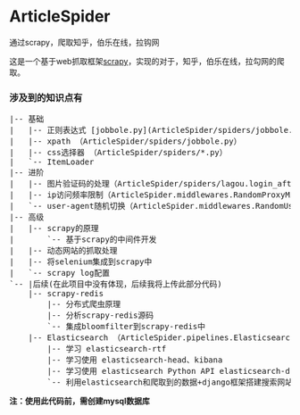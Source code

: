 # ArticleSpider
通过scrapy，爬取知乎，伯乐在线，拉钩网

这是一个基于web抓取框架[scrapy](https://baike.baidu.com/item/scrapy/7914913?fr=aladdin "scrapy")，实现的对于，知乎，伯乐在线，拉勾网的爬取。

### 涉及到的知识点有
<pre>
|-- 基础
|   |-- 正则表达式 [jobbole.py](ArticleSpider/spiders/jobbole.py）
|   |-- xpath （ArticleSpider/spiders/jobbole.py）
|   |-- css选择器 （ArticleSpider/spiders/*.py）
|   `-- ItemLoader
|-- 进阶
|   |-- 图片验证码的处理（ArticleSpider/spiders/lagou.login_after_captcha）
|   |-- ip访问频率限制（ArticleSpider.middlewares.RandomProxyMiddleware）
|   `-- user-agent随机切换（ArticleSpider.middlewares.RandomUserAgentMiddleware）
|-- 高级
|   |-- scrapy的原理
|       `-- 基于scrapy的中间件开发
|   |-- 动态网站的抓取处理
|   |-- 将selenium集成到scrapy中 
|   `-- scrapy log配置
`-- |后续(在此项目中没有体现，后续我将上传此部分代码)
    |-- scrapy-redis
        |-- 分布式爬虫原理
        |-- 分析scrapy-redis源码
        `-- 集成bloomfilter到scrapy-redis中
    |-- Elasticsearch （ArticleSpider.pipelines.ElasticsearchPipeline;）(ArticleSpider.items.JobBoleArticleItem.save_to_es;)
        |-- 学习 elasticsearch-rtf
        |-- 学习使用 elasticsearch-head、kibana
        |-- 学习使用 elasticsearch Python API elasticsearch-dsl
        `-- 利用elasticsearch和爬取到的数据+django框架搭建搜索网站（此部分代码将在以后上传）
</pre>

**注：使用此代码前，需创建mysql数据库**
